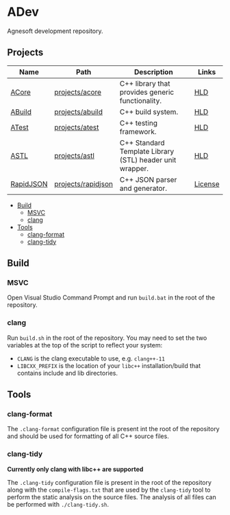 # ADev

Agnesoft development repository.

## Projects

| Name                                      | Path                                     | Description                                              | Links                                       |
| ----------------------------------------- | ---------------------------------------- | -------------------------------------------------------- | ------------------------------------------- |
| [ACore](projects/acore/README.md)         | [projects/acore](projects/acore)         | C++ library that provides generic functionality.         | [HLD](projects/acore/high_level_design.md)  |
| [ABuild](projects/abuild/README.md)       | [projects/abuild](projects/abuild)       | C++ build system.                                        | [HLD](projects/abuild/high_level_design.md) |
| [ATest](projects/atest/README.md)         | [projects/atest](projects/atest)         | C++ testing framework.                                   | [HLD](projects/atest/high_level_design.md)  |
| [ASTL](projects/astl/README.md)           | [projects/astl](projects/astl)           | C++ Standard Template Library (STL) header unit wrapper. | [HLD](projects/astl/high_level_design.md)   |
| [RapidJSON](projects/rapidjson/README.md) | [projects/rapidjson](projects/rapidjson) | C++ JSON parser and generator.                           | [License](projects/rapidjson/license)       |

-   [Build](#build)
    -   [MSVC](#msvc)
    -   [clang](#clang)
-   [Tools](#tools)
    -   [clang-format](#clang-format)
    -   [clang-tidy](#clang-tidy)

## Build

### MSVC

Open Visual Studio Command Prompt and run `build.bat` in the root of the repository.

### clang

Run `build.sh` in the root of the repository. You may need to set the two variables at the top of the script to reflect your system:

-   `CLANG` is the clang executable to use, e.g. `clang++-11`
-   `LIBCXX_PREFIX` is the location of your `libc++` installation/build that contains include and lib directories.

## Tools

### clang-format

The `.clang-format` configuration file is present int the root of the repository and should be used for formatting of all C++ source files.

### clang-tidy

**Currently only clang with libc++ are supported**

The `.clang-tidy` configuration file is present in the root of the repository along with the `compile-flags.txt` that are used by the `clang-tidy` tool to perform the static analysis on the source files. The analysis of all files can be performed with `./clang-tidy.sh`.
